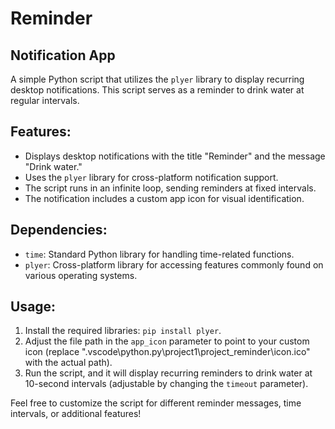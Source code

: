 # Reminder 
## Notification App
A simple Python script that utilizes the `plyer` library to display recurring desktop notifications. This script serves as a reminder to drink water at regular intervals.

## Features:
- Displays desktop notifications with the title "Reminder" and the message "Drink water."
- Uses the `plyer` library for cross-platform notification support.
- The script runs in an infinite loop, sending reminders at fixed intervals.
- The notification includes a custom app icon for visual identification.

## Dependencies:
- `time`: Standard Python library for handling time-related functions.
- `plyer`: Cross-platform library for accessing features commonly found on various operating systems.

## Usage:
1. Install the required libraries: `pip install plyer`.
2. Adjust the file path in the `app_icon` parameter to point to your custom icon (replace ".vscode\python.py\project1\project_reminder\icon.ico" with the actual path).
3. Run the script, and it will display recurring reminders to drink water at 10-second intervals (adjustable by changing the `timeout` parameter).

Feel free to customize the script for different reminder messages, time intervals, or additional features!
